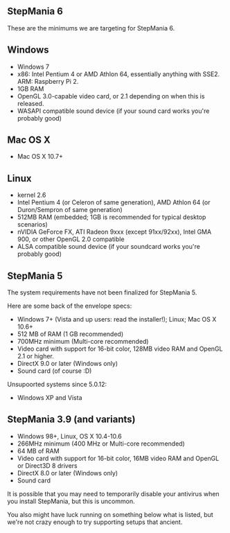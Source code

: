 StepMania 6
-----------

These are the minimums we are targeting for StepMania 6.

## Windows

- Windows 7
- x86: Intel Pentium 4 or AMD Athlon 64, essentially anything with SSE2. ARM: Raspberry Pi 2.
- 1GB RAM
- OpenGL 3.0-capable video card, or 2.1 depending on when this is released.
- WASAPI compatible sound device (if your sound card works you're probably good)

## Mac OS X

- Mac OS X 10.7+

## Linux

- kernel 2.6
- Intel Pentium 4 (or Celeron of same generation), AMD Athlon 64 (or Duron/Sempron of same generation)
- 512MB RAM (embedded; 1GB is recommended for typical desktop scenarios)
- nVIDIA GeForce FX, ATI Radeon 9xxx (except 91xx/92xx), Intel GMA 900, or other OpenGL 2.0 compatible
- ALSA compatible sound device (if your soundcard works you're probably good)

StepMania 5
-----------

The system requirements have not been finalized for StepMania 5.

Here are some back of the envelope specs:

-    Windows 7+ (Vista and up users: read the installer!); Linux; Mac OS X 10.6+
-    512 MB of RAM (1 GB recommended)
-    700MHz minimum (Multi-core recommended)
-    Video card with support for 16-bit color, 128MB video RAM and OpenGL 2.1 or higher.
-    DirectX 9.0 or later (Windows only)
-    Sound card (of course :D)

Unsupoorted systems since 5.0.12:
-    Windows XP and Vista

StepMania 3.9 (and variants)
----------------------------
-    Windows 98+, Linux, OS X 10.4-10.6
-    266MHz minimum (400 MHz or Multi-core recommended)
-    64 MB of RAM
-    Video card with support for 16-bit color, 16MB video RAM and OpenGL or Direct3D 8 drivers
-    DirectX 8.0 or later (Windows only)
-    Sound card 

It is possible that you may need to temporarily disable your antivirus when you install StepMania, but this is uncommon.

You also might have luck running on something below what is listed, but we're not crazy enough to try supporting setups that ancient.
